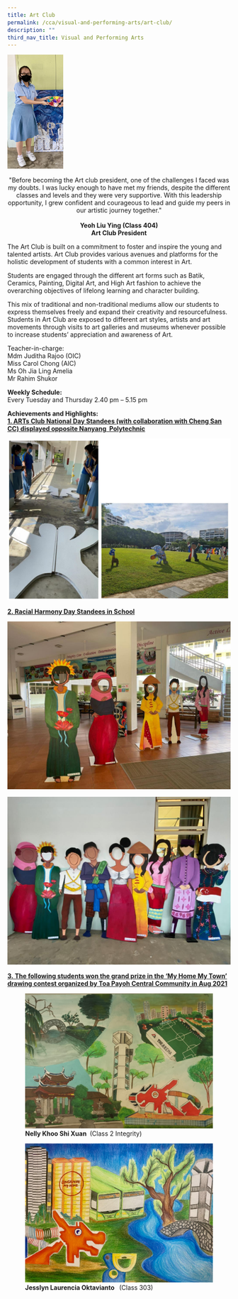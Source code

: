 ```yaml
---
title: Art Club
permalink: /cca/visual-and-performing-arts/art-club/
description: ""
third_nav_title: Visual and Performing Arts
---
```

<img src="/images/PAG-Art%20club.jpg" 
    style="width:25%">

<center>
"Before becoming the Art club president, one of the challenges I faced was my doubts. I was lucky enough to have met my friends, despite the different classes and levels and they were very supportive. With this leadership opportunity, I grew confident and courageous to lead and guide my peers in our artistic journey together." 
<br><br> 
<strong> Yeoh Liu Ying (Class 404) <br> Art Club President </strong>
	
</center>

The Art Club is built on a commitment to foster and inspire the young and talented artists. Art Club provides various avenues and platforms for the holistic development of students with a common interest in Art.

Students are engaged through the different art forms such as Batik, Ceramics, Painting, Digital Art, and High Art fashion to achieve the overarching objectives of lifelong learning and character building.

This mix of traditional and non-traditional mediums allow our students to express themselves freely and expand their creativity and resourcefulness. Students in Art Club are exposed to different art styles, artists and art movements through visits to art galleries and museums whenever possible to increase students’ appreciation and awareness of Art.

Teacher-in-charge: <br>
Mdm Juditha Rajoo (OIC) <br>
Miss Carol Chong (AIC) <br>
Ms Oh Jia Ling Amelia <br>
Mr Rahim Shukor  
  
**Weekly Schedule:** <br>
Every Tuesday and Thursday 2.40 pm – 5.15 pm  
  
**Achievements and Highlights:** <br>
<u><strong> 1.  ARTs Club National Day Standees (with collaboration with Cheng San CC) displayed opposite Nanyang  Polytechnic </strong></u>

![](/images/art%20club.jpg)

<u><strong> 2. Racial Harmony Day Standees in School </strong></u>
	
![](/images/ART%20CLUB%20%208.jpeg)

![](/images/ART%20CLUB%20%205.jpeg)

<u> <strong> 3. The following students won the grand prize in the ‘My Home My Town’ drawing contest organized by Toa Payoh Central Community in Aug 2021 </strong></u>

<figure>  
<img src="/images/ART%20CLUB%20%202.jpeg">  
	<figcaption> <strong> Nelly Khoo Shi Xuan </strong> (Class 2 Integrity) </figcaption>  
</figure>

<figure>  
<img src="/images/ART%20CLUB%20%203.jpeg">  
	<figcaption> <strong> Jesslyn Laurencia Oktavianto  </strong> (Class 303) </figcaption>  
</figure>